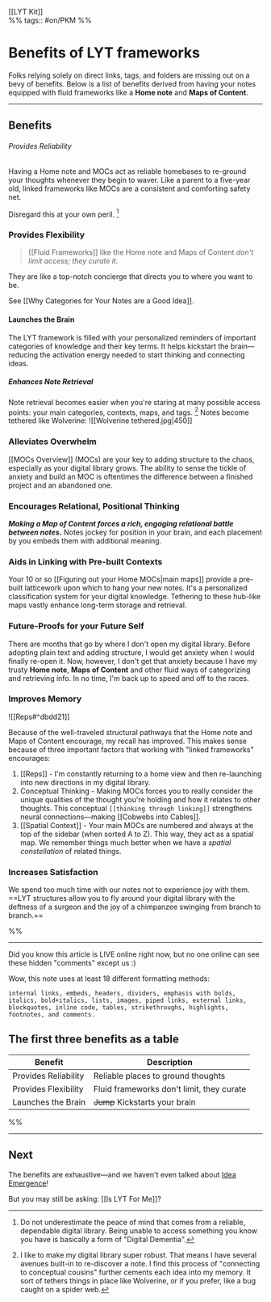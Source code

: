 [[LYT Kit]]  
%% tags:: #on/PKM %%
# Benefits of LYT frameworks
Folks relying solely on direct links, tags, and folders are missing out on a bevy of benefits. Below is a list of benefits derived from having your notes equipped with fluid frameworks like a **Home note** and **Maps of Content**.

---
## Benefits
###### Provides Reliability
 Having a Home note and MOCs act as reliable homebases to re-ground your thoughts whenever they begin to waver. Like a parent to a five-year old, linked frameworks like MOCs are a consistent and comforting safety net. 
 
 Disregard this at your own peril.  [^1]


### Provides Flexibility
> [[Fluid Frameworks]] like the Home note and Maps of Content *don't limit access; they curate it.* 

They are like a top-notch concierge that directs you to where you want to be. 

See [[Why Categories for Your Notes are a Good Idea]].

#### Launches the Brain 
The LYT framework is filled with your personalized reminders of important categories of knowledge and their key terms. It helps kickstart the brain—reducing the activation energy needed to start thinking and connecting ideas.

##### Enhances Note Retrieval
Note retrieval becomes easier when you're staring at many possible access points: your main categories, contexts, maps, and tags. [^2] Notes become tethered like Wolverine:
![[Wolverine tethered.jpg|450]]

### Alleviates Overwhelm
[[MOCs Overview]] (MOCs) are your key to adding structure to the chaos, especially as your digital library grows. The ability to sense the tickle of anxiety and build an MOC is oftentimes the difference between a finished project and an abandoned one.

### Encourages Relational, Positional Thinking 
***Making a Map of Content forces a rich, engaging relational battle between notes.*** Notes jockey for position in your brain, and each placement by you embeds them with additional meaning.

### Aids in Linking with Pre-built Contexts
Your 10 or so [[Figuring out your Home MOCs|main maps]] provide a pre-built latticework upon which to hang your new notes. It's a personalized classification system for your digital knowledge. Tethering to these hub-like maps vastly enhance long-term storage and retrieval.

### Future-Proofs for your Future Self
There are months that go by where I don't open my digital library. Before adopting plain text and adding structure, I would get anxiety when I would finally re-open it. Now, however, I don't get that anxiety because I have my trusty **Home note**, **Maps of Content** and other fluid ways of categorizing and retrieving info. In no time, I'm back up to speed and off to the races.

### Improves Memory
![[Reps#^dbdd21]]

Because of the well-traveled structural pathways that the Home note and Maps of Content encourage, my recall has improved. This makes sense because of three important factors that working with "linked frameworks" encourages:

1. [[Reps]] - I'm constantly returning to a home view and then re-launching into new directions in my digital library. 
2. Conceptual Thinking - Making MOCs forces you to really consider the unique qualities of the thought you're holding and how it relates to other thoughts. This conceptual `[[thinking through linking]]` strengthens neural connections—making [[Cobwebs into Cables]].
3. [[Spatial Context]] - Your main MOCs are numbered and always at the top of the sidebar (when sorted A to Z). This way, they act as a spatial map. We remember things much better when we have a *spatial constellation* of related things. 

### Increases Satisfaction
We spend too much time with our notes not to experience joy with them. ==LYT structures allow you to fly around your digital library with the deftness of a surgeon and the joy of a chimpanzee swinging from branch to branch.== 

%%

---
Did you know this article is LIVE online right now, but no one online can see these hidden "comments" except us :)

Wow, this note uses at least 18 different formatting methods:

```
internal links, embeds, headers, dividers, emphasis with bolds, italics, bold+italics, lists, images, piped links, external links, blockquotes, inline code, tables, strikethroughs, highlights, footnotes, and comments. 
```

## The first three benefits as a table
| Benefit              | Description                               |
| -------------------- | ----------------------------------------- |
| Provides Reliability | Reliable places to ground thoughts        |
| Provides Flexibility | Fluid frameworks don't limit, they curate |
| Launches the Brain   | ~~Jump~~ Kickstarts your brain                     | 

%%

---
## Next
The benefits are exhaustive—and we haven't even talked about [Idea Emergence](https://twitter.com/NickMilo/status/1317190776284086272)!

But you may still be asking: [[Is LYT For Me]]?


[^1]: Do not underestimate the peace of mind that comes from a reliable, dependable digital library. Being unable to access something you know you have is basically a form of "Digital Dementia". 
[^2]: I like to make my digital library super robust. That means I have several avenues built-in to re-discover a note. I find this process of "connecting to conceptual cousins" further cements each idea into my memory. It sort of tethers things in place like Wolverine, or if you prefer, like a bug caught on a spider web. 